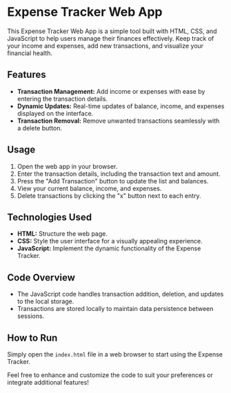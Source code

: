 # Expense Tracker Web App

This Expense Tracker Web App is a simple tool built with HTML, CSS, and JavaScript to help users manage their finances effectively. Keep track of your income and expenses, add new transactions, and visualize your financial health.

## Features
- **Transaction Management:** Add income or expenses with ease by entering the transaction details.
- **Dynamic Updates:** Real-time updates of balance, income, and expenses displayed on the interface.
- **Transaction Removal:** Remove unwanted transactions seamlessly with a delete button.

## Usage
1. Open the web app in your browser.
2. Enter the transaction details, including the transaction text and amount.
3. Press the "Add Transaction" button to update the list and balances.
4. View your current balance, income, and expenses.
5. Delete transactions by clicking the "x" button next to each entry.

## Technologies Used
- **HTML:** Structure the web page.
- **CSS:** Style the user interface for a visually appealing experience.
- **JavaScript:** Implement the dynamic functionality of the Expense Tracker.

## Code Overview
- The JavaScript code handles transaction addition, deletion, and updates to the local storage.
- Transactions are stored locally to maintain data persistence between sessions.

## How to Run
Simply open the `index.html` file in a web browser to start using the Expense Tracker.

Feel free to enhance and customize the code to suit your preferences or integrate additional features!
